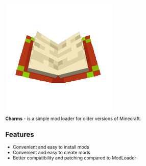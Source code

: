 ![Charms](./Images/Icon.png)

**Charms** - is a simple mod loader for older versions of Minecraft.

## **Features**

- Convenient and easy to install mods
- Convenient and easy to create mods
- Better compatibility and patching compared to ModLoader
